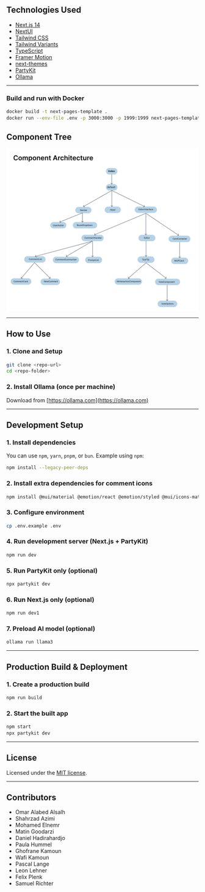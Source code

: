 

## Technologies Used

* [Next.js 14](https://nextjs.org/docs/getting-started)
* [NextUI](https://nextui.org)
* [Tailwind CSS](https://tailwindcss.com)
* [Tailwind Variants](https://tailwind-variants.org)
* [TypeScript](https://www.typescriptlang.org)
* [Framer Motion](https://www.framer.com/motion)
* [next-themes](https://github.com/pacocoursey/next-themes)
* [PartyKit](https://partykit.io)
* [Ollama](https://ollama.com/)

---

### Build and run with Docker
```bash
docker build -t next-pages-template .
docker run --env-file .env -p 3000:3000 -p 1999:1999 next-pages-template
```

## Component Tree

![Component Tree](public\Component-Architecture.png)

---

## How to Use

### 1. Clone and Setup

```bash
git clone <repo-url>
cd <repo-folder>
```

### 2. Install Ollama (once per machine)

Download from [https://ollama.com](https://ollama.com)

---

## Development Setup

### 1. Install dependencies

You can use `npm`, `yarn`, `pnpm`, or `bun`. Example using `npm`:

```bash
npm install --legacy-peer-deps
```

### 2. Install extra dependencies for comment icons

```bash
npm install @mui/material @emotion/react @emotion/styled @mui/icons-material
```

### 3. Configure environment

```bash
cp .env.example .env
```

### 4. Run development server (Next.js + PartyKit)

```bash
npm run dev
```

### 5. Run PartyKit only (optional)

```bash
npx partykit dev
```

### 6. Run Next.js only (optional)

```bash
npm run dev1
```

### 7. Preload AI model (optional)

```bash
ollama run llama3
```

---

## Production Build & Deployment

### 1. Create a production build

```bash
npm run build
```

### 2. Start the built app

```bash
npm start
npx partykit dev
```




---

## License

Licensed under the [MIT license](https://github.com/nextui-org/next-pages-template/blob/main/LICENSE).

---

## Contributors

* Omar Alabed Alsalh
* Shahrzad Azimi
* Mohamed Elnemr
* Matin Goodarzi
* Daniel Hadirahardjo
* Paula Hummel
* Ghofrane Kamoun
* Wafi Kamoun
* Pascal Lange
* Leon Lehner
* Felix Plenk
* Samuel Richter




